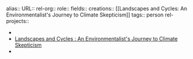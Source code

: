 alias::
URL::
rel-org::
role::
fields::
creations:: [[Landscapes and Cycles: An Environmentalist's Journey to Climate Skepticism]]
tags:: person
rel-projects::

-
- [Landscapes and Cycles : An Environmentalist's Journey to Climate Skepticism](http://landscapesandcycles.net/)
-

